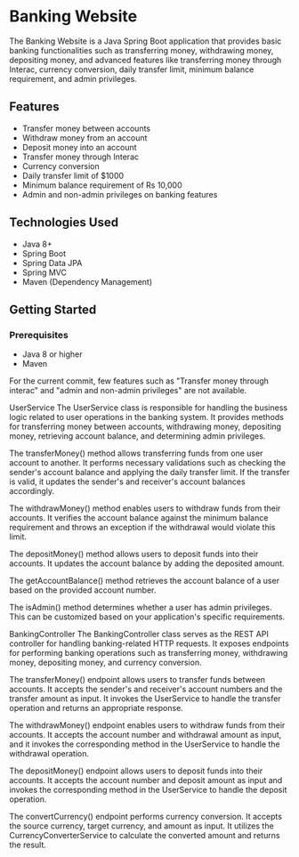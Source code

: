 # Banking Website

The Banking Website is a Java Spring Boot application that provides basic banking functionalities such as transferring money, withdrawing money, depositing money, and advanced features like transferring money through Interac, currency conversion, daily transfer limit, minimum balance requirement, and admin privileges.

## Features

- Transfer money between accounts
- Withdraw money from an account
- Deposit money into an account
- Transfer money through Interac
- Currency conversion
- Daily transfer limit of $1000
- Minimum balance requirement of Rs 10,000
- Admin and non-admin privileges on banking features

## Technologies Used

- Java 8+
- Spring Boot
- Spring Data JPA
- Spring MVC
- Maven (Dependency Management)

## Getting Started

### Prerequisites

- Java 8 or higher
- Maven

For the current commit, few features such as "Transfer money through interac" and "admin and non-admin privileges" are not available.

UserService
The UserService class is responsible for handling the business logic related to user operations in the banking system. It provides methods for transferring money between accounts, withdrawing money, depositing money, retrieving account balance, and determining admin privileges.

The transferMoney() method allows transferring funds from one user account to another. It performs necessary validations such as checking the sender's account balance and applying the daily transfer limit. If the transfer is valid, it updates the sender's and receiver's account balances accordingly.

The withdrawMoney() method enables users to withdraw funds from their accounts. It verifies the account balance against the minimum balance requirement and throws an exception if the withdrawal would violate this limit.

The depositMoney() method allows users to deposit funds into their accounts. It updates the account balance by adding the deposited amount.

The getAccountBalance() method retrieves the account balance of a user based on the provided account number.

The isAdmin() method determines whether a user has admin privileges. This can be customized based on your application's specific requirements.

BankingController
The BankingController class serves as the REST API controller for handling banking-related HTTP requests. It exposes endpoints for performing banking operations such as transferring money, withdrawing money, depositing money, and currency conversion.

The transferMoney() endpoint allows users to transfer funds between accounts. It accepts the sender's and receiver's account numbers and the transfer amount as input. It invokes the UserService to handle the transfer operation and returns an appropriate response.

The withdrawMoney() endpoint enables users to withdraw funds from their accounts. It accepts the account number and withdrawal amount as input, and it invokes the corresponding method in the UserService to handle the withdrawal operation.

The depositMoney() endpoint allows users to deposit funds into their accounts. It accepts the account number and deposit amount as input and invokes the corresponding method in the UserService to handle the deposit operation.

The convertCurrency() endpoint performs currency conversion. It accepts the source currency, target currency, and amount as input. It utilizes the CurrencyConverterService to calculate the converted amount and returns the result.

